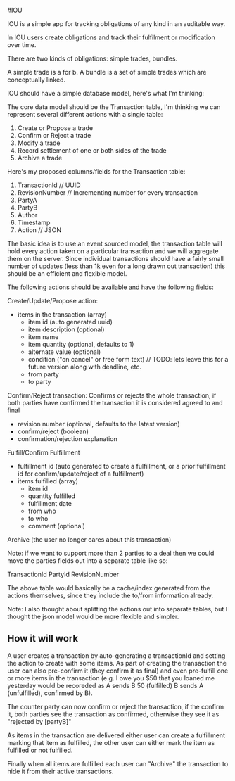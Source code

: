 #IOU

IOU is a simple app for tracking obligations of any kind in an auditable way.

In IOU users create obligations and track their fulfilment or modification over time.

There are two kinds of obligations: simple trades, bundles.

A simple trade is a for b.
A bundle is a set of simple trades which are conceptually linked.

IOU should have a simple database model, here's what I'm thinking:

The core data model should be the Transaction table, I'm thinking we can represent several different actions with a single table:

1. Create or Propose a trade
2. Confirm or Reject a trade
3. Modify a trade
4. Record settlement of one or both sides of the trade
5. Archive a trade

Here's my proposed columns/fields for the Transaction table:

1. TransactionId  // UUID
2. RevisionNumber // Incrementing number for every transaction
3. PartyA
4. PartyB
5. Author
6. Timestamp
7. Action         // JSON

The basic idea is to use an event sourced model, the transaction table will hold every action taken 
on a particular transaction and we will aggregate them on the server. Since individual transactions should have
a fairly small number of updates (less than 1k even for a long drawn out transaction) this should be an
efficient and flexible model.

The following actions should be available and have the following fields:

Create/Update/Propose action:

- items in the transaction (array)
	- item id (auto generated uuid)
	- item description (optional)
	- item name
	- item quantity (optional, defaults to 1)
	- alternate value (optional)
	- condition ("on cancel" or free form text) // TODO: lets leave this for a future version along with deadline, etc.
	- from party
	- to party

Confirm/Reject transaction:
Confirms or rejects the whole transaction, if both parties have confirmed the transaction it is considered agreed to and final

- revision number (optional, defaults to the latest version)
- confirm/reject (boolean)
- confirmation/rejection explanation

Fulfill/Confirm Fulfillment

- fulfillment id (auto generated to create a fulfillment, or a prior fulfillment id for confirm/update/reject of a fulfillment)
- items fulfilled (array)
	- item id
	- quantity fulfilled
	- fulfillment date
	- from who
	- to who
	- comment (optional)

Archive
(the user no longer cares about this transaction)

Note: if we want to support more than 2 parties to a deal then we could move the parties fields out into a separate table like so:

TransactionId
PartyId
RevisionNumber

The above table would basically be a cache/index generated from the actions themselves, since they include the to/from information already.

Note: I also thought about splitting the actions out into separate tables, but I thought the json model would be more flexible and simpler.


## How it will work

A user creates a transaction by auto-generating a transactionId and setting the action to create with some items. As part of creating the transaction the user can also pre-confirm it (they confirm it as final) and even pre-fulfill one or more items in the transaction (e.g. I owe you $50 that you loaned me yesterday would be recoreded as A sends B 50 (fulfilled) B sends A (unfulfilled), confirmed by B).

The counter party can now confirm or reject the transaction, if the confirm it, both parties see the transaction as confirmed, otherwise they see it as "rejected by [partyB]"

As items in the transaction are delivered either user can create a fulfillment marking that item as fulfilled, the other user can either mark the item as fulfilled or not fulfilled.

Finally when all items are fulfilled each user can "Archive" the transaction to hide it from their active transactions.


